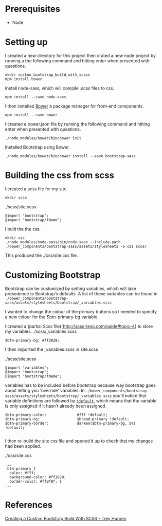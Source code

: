 # Prerequisites
* Node

# Setting up
I created a new directory for this project then crated a new node 
project by running a the following command and hitting enter when 
presented with questions.


```
mkdir custom_bootstrap_build_with_scsss
npm install bower
```

Install node-sass, which will compile .scss files to css.

```
npm install --save node-sass
```

I then installed [Bower](https://bower.io/) a package manager for 
front-end components.

```
npm install --save bower
```

I created a bower.json file by running the following command and hitting
enter when presented with questions.

```
./node_modules/bower/bin/bower init
```

Installed Bootstrap using Bower.
```
./node_modules/bower/bin/bower install --save bootstrap-sass
```

# Building the css from scss

I created a scss file for my site.

```
mkdir scss
```

./scss/site.scss
```
@import "bootstrap";
@import "bootstrap/theme";
```

I built the the css.

```
mkdir css
./node_modules/node-sass/bin/node-sass --include-path ./bower_components/bootstrap-sass/assets/stylesheets -o css scss/
```

This produced the ./css/site.css file.

# Customizing Bootstrap

Bootstrap can be customized by setting variables, which will take 
presedence to Bootstrap's defaults.  A list of these variables can be 
found in `./bower_components/bootstrap-sass/assets/stylesheets/bootstrap/_variables.scss`

I wanted to change the colour of the primary buttons so I needed to 
specify a new colour for the $btn-primary-bg variable.

I created a (partial Scss file)[http://sass-lang.com/guide#topic-4] to 
store my variables.
./scss/_variables.scss

```
$btn-primary-bg: #ff2828;
```

I then imported the _variables.scss in site.scss

./scss/site.scss

```
@import "variables";
@import "bootstrap";
@import "bootstrap/theme";
```

variables has to be included before bootstrap because way bootstrap goes
about letting you 'override' variables.  In `./bower_components/bootstrap-sass/assets/stylesheets/bootstrap/_variables.scss`
you'll notice that variable definitions are followed by [`!default`](http://sass-lang.com/documentation/file.SASS_REFERENCE.html#variable_defaults_), 
which means that the variable is only assigned if it hasn't already been
assigned.

```
$btn-primary-color:              #fff !default;
$btn-primary-bg:                 $brand-primary !default;
$btn-primary-border:             darken($btn-primary-bg, 5%) !default;`
 
```


I then re-build the site css file and opened it up to check that my 
changes had been applied.

./css/site.css
```
...
.btn-primary {
  color: #fff;
  background-color: #ff2828;
  border-color: #ff0f0f; }
...
```

# References
[Creating a Custom Bootstrap Build With SCSS - Trey Hunner](https://www.codementor.io/development-process/tutorial/create-custom-bootstrap-build-with-scss)
